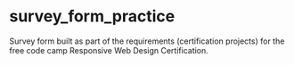 # survey_form_practice
Survey form built as part of the requirements (certification projects) for the free code camp Responsive Web Design Certification.
